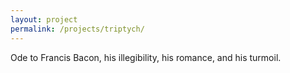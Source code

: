 ```yaml
---
layout: project
permalink: /projects/triptych/
---
```


Ode to Francis Bacon, his illegibility, his romance, and his turmoil.